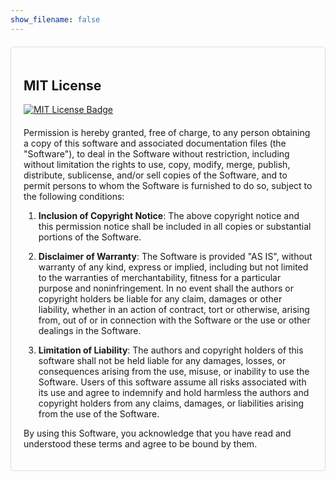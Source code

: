 ```yaml
---
show_filename: false
---
```


<div class="license-container" markdown="1">

## MIT License

<div class="license-header">
    <a href="https://opensource.org/licenses/MIT">
        <img src="https://img.shields.io/badge/License-MIT-blue.svg" alt="MIT License Badge">
    </a>
</div>

Permission is hereby granted, free of charge, to any person obtaining a copy
of this software and associated documentation files (the "Software"), to deal
in the Software without restriction, including without limitation the rights
to use, copy, modify, merge, publish, distribute, sublicense, and/or sell
copies of the Software, and to permit persons to whom the Software is
furnished to do so, subject to the following conditions:

1. **Inclusion of Copyright Notice**: The above copyright notice and this permission 
   notice shall be included in all copies or substantial portions of the Software.

2. **Disclaimer of Warranty**: The Software is provided "AS IS", without warranty 
   of any kind, express or implied, including but not limited to the warranties 
   of merchantability, fitness for a particular purpose and noninfringement. 
   In no event shall the authors or copyright holders be liable for any claim, 
   damages or other liability, whether in an action of contract, tort or otherwise, 
   arising from, out of or in connection with the Software or the use or other 
   dealings in the Software.

3. **Limitation of Liability**: The authors and copyright holders of this software 
   shall not be held liable for any damages, losses, or consequences arising from 
   the use, misuse, or inability to use the Software. Users of this software assume 
   all risks associated with its use and agree to indemnify and hold harmless the 
   authors and copyright holders from any claims, damages, or liabilities arising 
   from the use of the Software.

By using this Software, you acknowledge that you have read and understood these 
terms and agree to be bound by them.

</div>

<style>
.license-container {
    background-color: transparent;
    border: 1px solid #ddd;
    border-radius: 5px;
    padding: 20px;
    margin-top: 20px;
}
.license-header {
    display: flex;
    align-items: center;
    margin-bottom: 20px;
}
.license-header img {
    margin-right: 10px;
}
</style>
